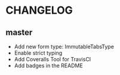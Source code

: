 CHANGELOG
=========

master
------

* Add new form type: ImmutableTabsType
* Enable strict typing
* Add Coveralls Tool for TravisCI
* Add badges in the README
